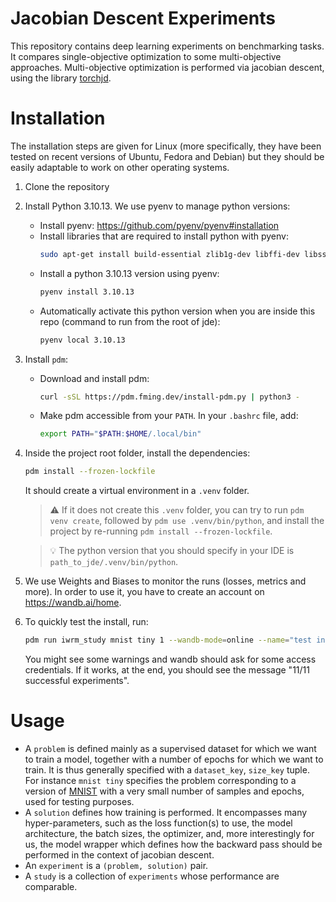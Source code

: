 # Jacobian Descent Experiments
This repository contains deep learning experiments on benchmarking tasks. It compares
single-objective optimization to some multi-objective approaches. Multi-objective
optimization is performed via jacobian descent, using the library
[torchjd](https://github.com/ValerianRey/torchjd).

# Installation
The installation steps are given for Linux (more specifically, they have been tested on recent
versions of Ubuntu, Fedora and Debian) but they should be easily adaptable to work on other
operating systems.
1) Clone the repository
2) Install Python 3.10.13. We use pyenv to manage python versions:
    - Install pyenv: https://github.com/pyenv/pyenv#installation
    - Install libraries that are required to install python with pyenv:
      ```bash
      sudo apt-get install build-essential zlib1g-dev libffi-dev libssl-dev libbz2-dev libreadline-dev libsqlite3-dev liblzma-dev
      ```
    - Install a python 3.10.13 version using pyenv:
      ```bash
      pyenv install 3.10.13
      ```
    - Automatically activate this python version when you are inside this repo (command to run from
    the root of jde):
      ```bash
      pyenv local 3.10.13
      ```

3) Install `pdm`:
   - Download and install pdm:
     ```bash
     curl -sSL https://pdm.fming.dev/install-pdm.py | python3 -
     ```
   - Make pdm accessible from your `PATH`. In your `.bashrc` file, add:
     ```bash
     export PATH="$PATH:$HOME/.local/bin"
     ```

4) Inside the project root folder, install the dependencies:
   ```bash
   pdm install --frozen-lockfile
   ```
   It should create a virtual environment in a `.venv` folder.
   > ⚠️ If it does not create this `.venv` folder, you can try to run `pdm venv create`, followed by
   `pdm use .venv/bin/python`, and install the project by re-running `pdm install
   --frozen-lockfile`.

   > 💡 The python version that you should specify in your IDE is `path_to_jde/.venv/bin/python`.

5) We use Weights and Biases to monitor the runs (losses, metrics and more). In order to use
it, you have to create an account on https://wandb.ai/home.

6) To quickly test the install, run:
   ```bash
   pdm run iwrm_study mnist tiny 1 --wandb-mode=online --name="test install"
   ```
   You might see some warnings and wandb should ask for some access credentials. If it works, at
   the end, you should see the message "11/11 successful experiments".

# Usage

- A `problem` is defined mainly as a supervised dataset for which we want to train a model,
  together with a number of epochs for which we want to train. It is thus generally specified with a
  `dataset_key`, `size_key` tuple. For instance `mnist tiny` specifies the problem corresponding to
  a version of [MNIST](https://pytorch.org/vision/main/generated/torchvision.datasets.MNIST.html)
  with a very small number of samples and epochs, used for testing purposes.
- A `solution` defines how training is performed. It encompasses many hyper-parameters, such as the
  loss function(s) to use, the model architecture, the batch sizes, the optimizer, and, more
  interestingly for us, the model wrapper which defines how the backward pass should be performed in
  the context of jacobian descent.
- An `experiment` is a `(problem, solution)` pair.
- A `study` is a collection of `experiments` whose performance are comparable.
